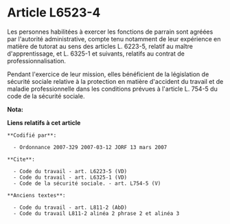# Article L6523-4

Les personnes habilitées à exercer les fonctions de parrain sont agréées par l'autorité administrative, compte tenu notamment
de leur expérience en matière de tutorat au sens des articles L. 6223-5, relatif au maître d'apprentissage, et L. 6325-1 et
suivants, relatifs au contrat de professionnalisation.

Pendant l'exercice de leur mission, elles bénéficient de la législation de sécurité sociale relative à la protection en
matière d'accident du travail et de maladie professionnelle dans les conditions prévues à l'article L. 754-5 du code de la
sécurité sociale.

**Nota:**



**Liens relatifs à cet article**

	**Codifié par**:

	  - Ordonnance 2007-329 2007-03-12 JORF 13 mars 2007

	**Cite**:

	  - Code du travail - art. L6223-5 (VD)
	  - Code du travail - art. L6325-1 (VD)
	  - Code de la sécurité sociale. - art. L754-5 (V)

	**Anciens textes**:

	  - Code du travail - art. L811-2 (AbD)
	  - Code du travail L811-2 alinéa 2 phrase 2 et alinéa 3
